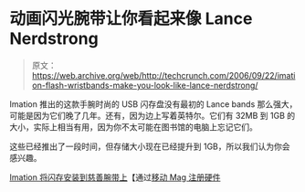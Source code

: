 # 动画闪光腕带让你看起来像 Lance Nerdstrong 

> 原文：<https://web.archive.org/web/http://techcrunch.com/2006/09/22/imation-flash-wristbands-make-you-look-like-lance-nerdstrong/>

Imation 推出的这款手腕时尚的 USB 闪存盘没有最初的 Lance bands 那么强大，可能是因为它们晚了几年。还有，因为边上写着英特尔。它们有 32MB 到 1GB 的大小，实际上相当有用，因为你不太可能在图书馆的电脑上忘记它们。

这些已经推出了一段时间，但存储大小现在已经提升到 1GB，所以我们认为你会感兴趣。

[Imation 将闪存安装到慈善腕带上](https://web.archive.org/web/20140708144126/http://www.reghardware.co.uk/2006/09/21/imation_usb_flash_wristband/)【通过[移动 Mag 注册硬件](https://web.archive.org/web/20140708144126/http://www.mobilemag.com/content/100/349/C9660/)